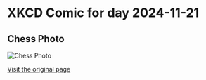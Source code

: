 
# XKCD Comic for day 2024-11-21

## Chess Photo

![Chess Photo](https://imgs.xkcd.com/comics/chess_photo.png "We once tried playing blindfold chess on the Aerosmith ride at Disney World.")

[Visit the original page](https://xkcd.com/249/)
